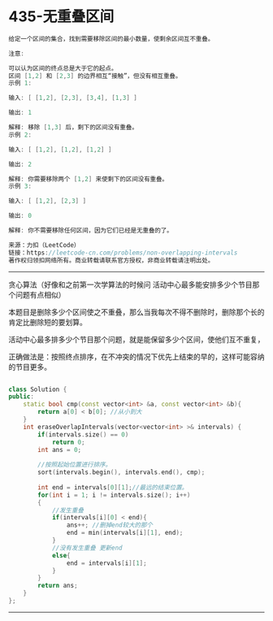 # 435-无重叠区间

```c++
给定一个区间的集合，找到需要移除区间的最小数量，使剩余区间互不重叠。

注意:

可以认为区间的终点总是大于它的起点。
区间 [1,2] 和 [2,3] 的边界相互“接触”，但没有相互重叠。
示例 1:

输入: [ [1,2], [2,3], [3,4], [1,3] ]

输出: 1

解释: 移除 [1,3] 后，剩下的区间没有重叠。
示例 2:

输入: [ [1,2], [1,2], [1,2] ]

输出: 2

解释: 你需要移除两个 [1,2] 来使剩下的区间没有重叠。
示例 3:

输入: [ [1,2], [2,3] ]

输出: 0

解释: 你不需要移除任何区间，因为它们已经是无重叠的了。

来源：力扣（LeetCode）
链接：https://leetcode-cn.com/problems/non-overlapping-intervals
著作权归领扣网络所有。商业转载请联系官方授权，非商业转载请注明出处。
```

---

贪心算法（好像和之前第一次学算法的时候问 活动中心最多能安排多少个节目那个问题有点相似）

本题目是删除多少个区间使之不重叠，那么当我每次不得不删除时，删除那个长的肯定比删除短的要划算。

活动中心最多排多少个节目那个问题，就是能保留多少个区间，使他们互不重复，

正确做法是：按照终点排序，在不冲突的情况下优先上结束的早的，这样可能容纳的节目更多。

```c++

class Solution {
public:
    static bool cmp(const vector<int> &a, const vector<int> &b){
        return a[0] < b[0]; //从小到大
    }
    int eraseOverlapIntervals(vector<vector<int> >& intervals) {
        if(intervals.size() == 0) 
            return 0;
        int ans = 0;
        
        //按照起始位置进行排序。
        sort(intervals.begin(), intervals.end(), cmp);
        
        int end = intervals[0][1];//最远的结束位置。
        for(int i = 1; i != intervals.size(); i++)
        {
            //发生重叠
            if(intervals[i][0] < end){ 
                ans++; //删掉end较大的那个
                end = min(intervals[i][1], end);
            }
            //没有发生重叠 更新end
            else{
                end = intervals[i][1];        
            }
        }
        return ans;
    }
};
```

---



